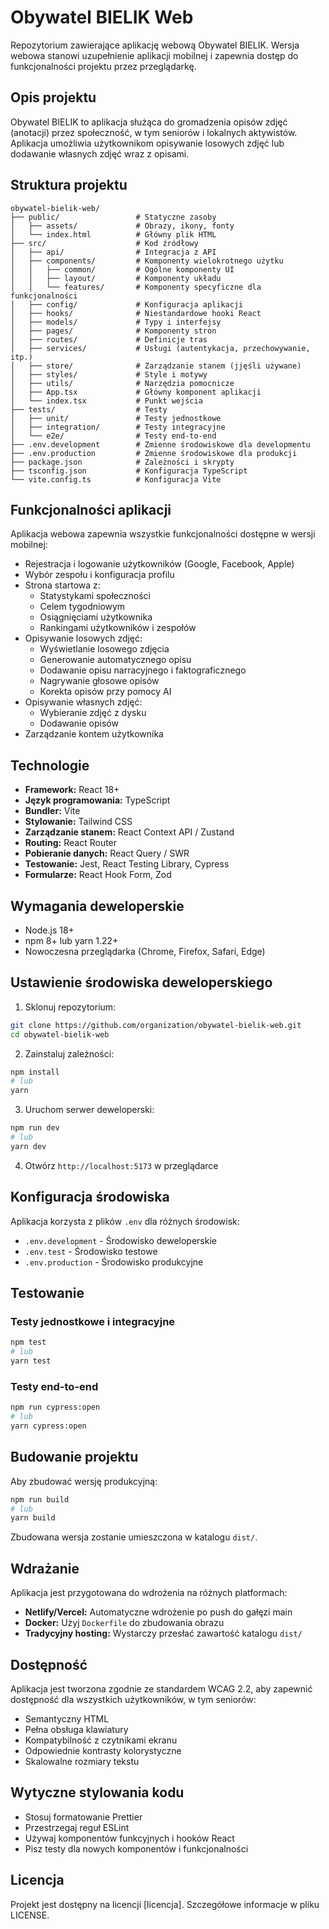 # Obywatel BIELIK Web

Repozytorium zawierające aplikację webową Obywatel BIELIK. Wersja webowa stanowi uzupełnienie aplikacji mobilnej i zapewnia dostęp do funkcjonalności projektu przez przeglądarkę.

## Opis projektu

Obywatel BIELIK to aplikacja służąca do gromadzenia opisów zdjęć (anotacji) przez społeczność, w tym seniorów i lokalnych aktywistów. Aplikacja umożliwia użytkownikom opisywanie losowych zdjęć lub dodawanie własnych zdjęć wraz z opisami.

## Struktura projektu

```
obywatel-bielik-web/
├── public/                 # Statyczne zasoby
│   ├── assets/             # Obrazy, ikony, fonty
│   └── index.html          # Główny plik HTML
├── src/                    # Kod źródłowy
│   ├── api/                # Integracja z API
│   ├── components/         # Komponenty wielokrotnego użytku
│   │   ├── common/         # Ogólne komponenty UI
│   │   ├── layout/         # Komponenty układu
│   │   └── features/       # Komponenty specyficzne dla funkcjonalności
│   ├── config/             # Konfiguracja aplikacji
│   ├── hooks/              # Niestandardowe hooki React
│   ├── models/             # Typy i interfejsy
│   ├── pages/              # Komponenty stron
│   ├── routes/             # Definicje tras
│   ├── services/           # Usługi (autentykacja, przechowywanie, itp.)
│   ├── store/              # Zarządzanie stanem (jjęśli używane)
│   ├── styles/             # Style i motywy
│   ├── utils/              # Narzędzia pomocnicze
│   ├── App.tsx             # Główny komponent aplikacji
│   └── index.tsx           # Punkt wejścia
├── tests/                  # Testy
│   ├── unit/               # Testy jednostkowe
│   ├── integration/        # Testy integracyjne
│   └── e2e/                # Testy end-to-end
├── .env.development        # Zmienne środowiskowe dla developmentu
├── .env.production         # Zmienne środowiskowe dla produkcji
├── package.json            # Zależności i skrypty
├── tsconfig.json           # Konfiguracja TypeScript
└── vite.config.ts          # Konfiguracja Vite
```

## Funkcjonalności aplikacji

Aplikacja webowa zapewnia wszystkie funkcjonalności dostępne w wersji mobilnej:

- Rejestracja i logowanie użytkowników (Google, Facebook, Apple)
- Wybór zespołu i konfiguracja profilu
- Strona startowa z:
  - Statystykami społeczności
  - Celem tygodniowym
  - Osiągnięciami użytkownika
  - Rankingami użytkowników i zespołów
- Opisywanie losowych zdjęć:
  - Wyświetlanie losowego zdjęcia
  - Generowanie automatycznego opisu
  - Dodawanie opisu narracyjnego i faktograficznego
  - Nagrywanie głosowe opisów
  - Korekta opisów przy pomocy AI
- Opisywanie własnych zdjęć:
  - Wybieranie zdjęć z dysku
  - Dodawanie opisów
- Zarządzanie kontem użytkownika

## Technologie

- **Framework:** React 18+
- **Język programowania:** TypeScript
- **Bundler:** Vite
- **Stylowanie:** Tailwind CSS
- **Zarządzanie stanem:** React Context API / Zustand
- **Routing:** React Router
- **Pobieranie danych:** React Query / SWR
- **Testowanie:** Jest, React Testing Library, Cypress
- **Formularze:** React Hook Form, Zod

## Wymagania deweloperskie

- Node.js 18+
- npm 8+ lub yarn 1.22+
- Nowoczesna przeglądarka (Chrome, Firefox, Safari, Edge)

## Ustawienie środowiska deweloperskiego

1. Sklonuj repozytorium:
```bash
git clone https://github.com/organization/obywatel-bielik-web.git
cd obywatel-bielik-web
```

2. Zainstaluj zależności:
```bash
npm install
# lub
yarn
```

3. Uruchom serwer deweloperski:
```bash
npm run dev
# lub
yarn dev
```

4. Otwórz `http://localhost:5173` w przeglądarce

## Konfiguracja środowiska

Aplikacja korzysta z plików `.env` dla różnych środowisk:
- `.env.development` - Środowisko deweloperskie
- `.env.test` - Środowisko testowe
- `.env.production` - Środowisko produkcyjne

## Testowanie

### Testy jednostkowe i integracyjne
```bash
npm test
# lub
yarn test
```

### Testy end-to-end
```bash
npm run cypress:open
# lub
yarn cypress:open
```

## Budowanie projektu

Aby zbudować wersję produkcyjną:

```bash
npm run build
# lub
yarn build
```

Zbudowana wersja zostanie umieszczona w katalogu `dist/`.

## Wdrażanie

Aplikacja jest przygotowana do wdrożenia na różnych platformach:

- **Netlify/Vercel:** Automatyczne wdrożenie po push do gałęzi main
- **Docker:** Użyj `Dockerfile` do zbudowania obrazu
- **Tradycyjny hosting:** Wystarczy przesłać zawartość katalogu `dist/`

## Dostępność

Aplikacja jest tworzona zgodnie ze standardem WCAG 2.2, aby zapewnić dostępność dla wszystkich użytkowników, w tym seniorów:

- Semantyczny HTML
- Pełna obsługa klawiatury
- Kompatybilność z czytnikami ekranu
- Odpowiednie kontrasty kolorystyczne
- Skalowalne rozmiary tekstu

## Wytyczne stylowania kodu

- Stosuj formatowanie Prettier
- Przestrzegaj reguł ESLint
- Używaj komponentów funkcyjnych i hooków React
- Pisz testy dla nowych komponentów i funkcjonalności

## Licencja

Projekt jest dostępny na licencji [licencja]. Szczegółowe informacje w pliku LICENSE.
